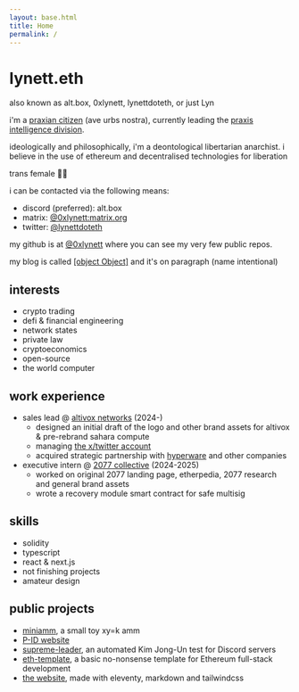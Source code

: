 ```yaml
---
layout: base.html
title: Home
permalink: /
---
```


# lynett.eth

also known as alt.box, 0xlynett, lynettdoteth, or just Lyn

i'm a [praxian citizen](https://praxisnation.com) (ave urbs nostra), currently leading the [praxis intelligence division](https://prax.im).

ideologically and philosophically, i'm a deontological libertarian anarchist. i believe in the use of ethereum and decentralised technologies for liberation

trans female 🏳️‍⚧️

i can be contacted via the following means:
- discord (preferred): alt.box
- matrix: [@0xlynett:matrix.org](https://matrix.to/#/@0xlynett:matrix.org)
- twitter: [@lynettdoteth](https://x.com/lynettdoteth)

my github is at [@0xlynett](https://github.com/0xlynett) where you can see my very few public repos.

my blog is called [[object Object]](https://paragraph.xyz/@0xlynett) and it's on paragraph (name intentional)

## interests

- crypto trading
- defi & financial engineering
- network states
- private law
- cryptoeconomics
- open-source
- the world computer

## work experience

- sales lead @ [altivox networks](https://altivox.net) (2024-)
  - designed an initial draft of the logo and other brand assets for altivox & pre-rebrand sahara compute
  - managing [the x/twitter account](https://x.com/altivoxnetworks)
  - acquired strategic partnership with [hyperware](https://hyperware.ai) and other companies
- executive intern @ [2077 collective](https://2077.xyz) (2024-2025)
  - worked on original 2077 landing page, etherpedia, 2077 research and general brand assets
  - wrote a recovery module smart contract for safe multisig

## skills

- solidity
- typescript
- react & next.js
- not finishing projects
- amateur design

## public projects

- [miniamm](https://github.com/0xlynett/miniamm), a small toy xy=k amm
- [P-ID website](https://prax.im)
- [supreme-leader](https://github.com/ArvensisSystems/supreme-leader), an automated Kim Jong-Un test for Discord servers
- [eth-template](https://github.com/ArvensisSystems/eth-template), a basic no-nonsense template for Ethereum full-stack development
- [the website](https://github.com/0xlynett/0xlynett), made with eleventy, markdown and tailwindcss